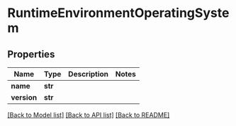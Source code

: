 # RuntimeEnvironmentOperatingSystem

## Properties
Name | Type | Description | Notes
------------ | ------------- | ------------- | -------------
**name** | **str** |  |
**version** | **str** |  |

[[Back to Model list]](../README.md#documentation-for-models) [[Back to API list]](../README.md#documentation-for-api-endpoints) [[Back to README]](../README.md)

